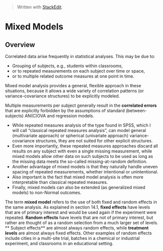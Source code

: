 
> Written with [StackEdit](https://stackedit.io/).

# Mixed Models

## Overview

Correlated data arise frequently in statistical analyses. This may be due to: 

- Grouping of subjects, e.g., students within classrooms, 
- or to repeated measurements on each subject over time or space, 
- or to multiple related outcome measures at one point in time. 

Mixed model analysis provides a general, flexible approach in these situations, because it allows a wide variety of correlation patterns (or variance-covariance structures) to be explicitly modeled.

Multiple measurements per subject generally result in the **correlated errors** that are explicitly forbidden by the assumptions of standard (between-subjects) AN(C)OVA and regression models.

- While repeated measures analysis of the type found in SPSS, which I will call “classical repeated measures analysis”, can model general (multivariate approach) or spherical (univariate approach) variance-covariance structures, they are not suited for other explicit structures.
- Even more importantly, these repeated measures approaches discard all results on any subject with even a single missing measurement, while mixed models allow other data on such subjects to be used as long as the missing data meets the so-called missing-at-random definition.
- Another advantage of mixed models is that they naturally handle uneven spacing of repeated measurements, whether intentional or unintentional.
- Also important is the fact that mixed model analysis is often more interpretable than classical repeated measures.
- Finally, mixed models can also be extended (as generalized mixed models) to non-Normal outcomes.

The term **mixed model** refers to the use of both fixed and random effects in the same analysis. As explained in section 14.1,  **fixed effects** have levels that are of primary interest and would be used again if the experiment were repeated. **Random effects** have levels that are not of primary interest, but rather are thought of as a random selection from a much larger set of levels. ** Subject effects** are almost always random effects, while **treatment levels** are almost always fixed effects. Other examples of random effects include cities in a multi-site trial, batches in a chemical or industrial experiment, and classrooms in an educational setting.
<!--stackedit_data:
eyJoaXN0b3J5IjpbLTE1OTQzMTkwNjRdfQ==
-->